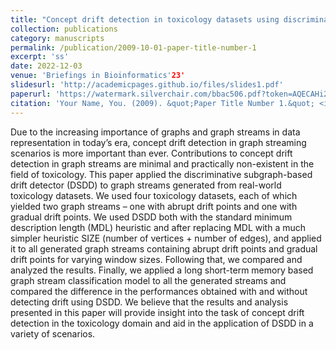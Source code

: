 ```yaml
---
title: "Concept drift detection in toxicology datasets using discriminative subgraph-based drift detector"
collection: publications
category: manuscripts
permalink: /publication/2009-10-01-paper-title-number-1
excerpt: 'ss'
date: 2022-12-03
venue: 'Briefings in Bioinformatics'23'
slidesurl: 'http://academicpages.github.io/files/slides1.pdf'
paperurl: 'https://watermark.silverchair.com/bbac506.pdf?token=AQECAHi208BE49Ooan9kkhW_Ercy7Dm3ZL_9Cf3qfKAc485ysgAAA1AwggNMBgkqhkiG9w0BBwagggM9MIIDOQIBADCCAzIGCSqGSIb3DQEHATAeBglghkgBZQMEAS4wEQQMcm4HR6pgx--d0ihgAgEQgIIDA88Df0SEC90h2YR-ozYBI7Z4-TOQ1OA-91-G3JXD3_XOFVkUOIaP1Hq9uh9JiylGWbdxuhmNaOJG17b9dFCXr3ZWpg8hmEriL9woz8w5gU624WdCNIgP5-vBp_GPBAE2wLaFybT7DvTT0-3q5hunlbi66bivEOwN2m_2eitTDUD4m5dTc4Pmy8BhVUR0_YNmeijULKB4EPKVkWKB76s8oJW34HvlfVjkia3mYAHh0KHVBEcacbcyDKuy93SItJzxWpkTpBvV3ZzxqgsyYT0nVqC2Vruktv_kUzuDt9kW99gX-UgOEC04vips9156yLVAfX3hSO8SOFQbJxo6r1Y_wPwhiT-hY3-lWr5fbIL3Rdy5BHIt6qBn1yC0vxTKi9sVN3USvt9Apyl-wYTBKoyz9VmpGm_Hz1dCBulgssn05O0i6LCQ54nOvvrYyYqh-Po4pi6LT86vAQ9p0Xwqvfhj937y7z66vUNiFVVMfxsAiYC_CrE4l3XXhI6wpVLriaY2u_G4d5EkrJO7lEcaQ9BqTyRo5Y6oO6AJXYQPiYWSOS1Htbke_gfa_DwU4vby7giTDz81Hj9zW_BjJzVXzV-y6sTx2oKZz5YppiQYu-RjAbrQf4kjuuL7-s06MrMxGria3VRL0YuGRg58jqg6MT75ZUeTBRkEh7GDt4Y1S28VkWsSsj-edtYAdY820OLLYR7ppJKy9p5Fs9MyEPig64Vesl8zK8U6GiPxPJ07B7UBQ6SJoJ1lQAieXDp06S7sXQFvHDvCQlorMZm7LGw9jTgThuVCX4SwpPiPkJx2VzpH-T7T4eDRDueePhp5IbTUQM64JL5hLyvi6iQVvtEYdlCoh80ftGY3xwO5cQa57ShNJ3XHsKhyS6NenwObaB_yarOdfLWgiOaUEf2WaBp9WVNPiUxtQkd-m5WUfKDmU3ecESyylXPdLMVeKIxozOEHXZd5appbbraLeBNRDbaey9mTZW9fGDKwzMHep0oHYL_WUa3DZugYFC3y0TsCoG9UmhNSTlzv-g'
citation: 'Your Name, You. (2009). &quot;Paper Title Number 1.&quot; <i>Journal 1</i>. 1(1).'
---
```


Due to the increasing importance of graphs and graph streams in data representation in today’s era, concept drift detection in graph streaming scenarios is more important than ever. Contributions to concept drift detection in graph streams are minimal and practically non-existent in the field of toxicology. This paper applied the discriminative subgraph-based drift detector (DSDD) to graph streams generated from real-world toxicology datasets. We used four toxicology datasets, each of which yielded two graph streams – one with abrupt drift points and one with gradual drift points. We used DSDD both with the standard minimum description length (MDL) heuristic and after replacing MDL with a much simpler heuristic SIZE (number of vertices + number of edges), and applied it to all generated graph streams containing abrupt drift points and gradual drift points for varying window sizes. Following that, we compared and analyzed the results. Finally, we applied a long short-term memory based graph stream classification model to all the generated streams and compared the difference in the performances obtained with and without detecting drift using DSDD. We believe that the results and analysis presented in this paper will provide insight into the task of concept drift detection in the toxicology domain and aid in the application of DSDD in a variety of scenarios.